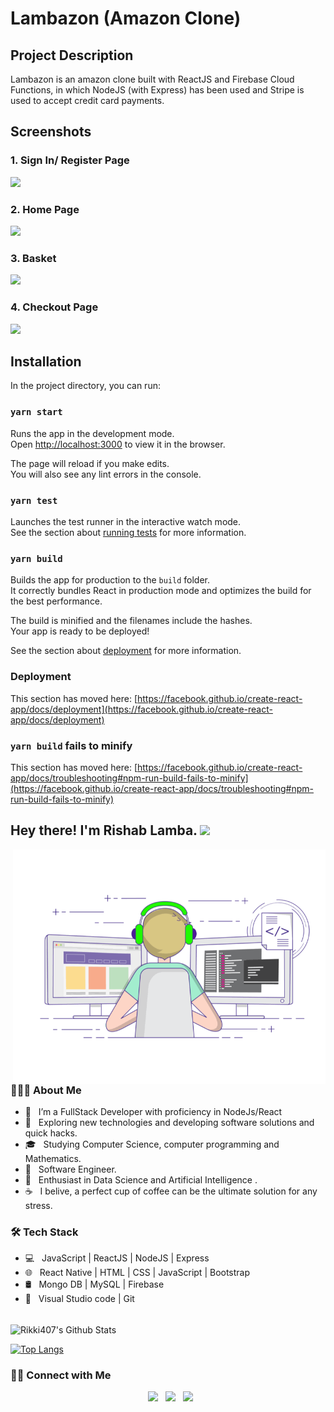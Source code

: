 # Lambazon (Amazon Clone)

<h2>Project Description </h2>
<p>Lambazon is an amazon clone built with ReactJS and Firebase Cloud Functions, in which NodeJS (with Express) has been used and Stripe is used to accept credit card payments.
</p>
<h2>Screenshots</h2>
<h3> 1. Sign In/ Register Page </h3>
<img src="https://lh6.googleusercontent.com/QkHTspgDX9QJaUlpG1SVSkDavsr6F5A1pEJxV3UXE7nyoPQWFUtZPyVoCvk4PVcI1NDDq26KPzEAw_rC0ny7aMtkYIquWpL44dFwLVeM" />
<h3> 2. Home Page </h3>
<img src="https://lh5.googleusercontent.com/ZBiPzV8TNgX9M47nBzuXmuJB3yePQ3DF_lCVlPCl7RVPaIiNbyUUhmr0pRz2FE2zoypJUr-mTZDWc1OeqWtLRegt98tSMW5yQGUgeNnU8HDWAhqjkGBxdwToaeZox7a79AYgnkhS" />
<h3> 3. Basket </h3>
<img src="https://lh6.googleusercontent.com/-GD5Dv4MxdsTqENwZzVqNgHMtVYPrRGHpxseEGfQXEuFeuH82R92OPoDN64D-DnZzHl5-e-9hMakeyIqIBEMifXKkA0D6F-UWoJtCmWz" />
<h3> 4. Checkout Page </h3>
<img src="https://lh4.googleusercontent.com/OuKEABqxXife2sU09IV4syIr-A7dQkRLCjo_LJfJ7FjxqrsZ0ZelbbHaOb-DKsQFgng1Nxf33hdYzTWm7CIP2vY26QLL-mx_tDTdlfyc" />


## Installation

In the project directory, you can run:

### `yarn start`

Runs the app in the development mode.\
Open [http://localhost:3000](http://localhost:3000) to view it in the browser.

The page will reload if you make edits.\
You will also see any lint errors in the console.

### `yarn test`

Launches the test runner in the interactive watch mode.\
See the section about [running tests](https://facebook.github.io/create-react-app/docs/running-tests) for more information.

### `yarn build`

Builds the app for production to the `build` folder.\
It correctly bundles React in production mode and optimizes the build for the best performance.

The build is minified and the filenames include the hashes.\
Your app is ready to be deployed!

See the section about [deployment](https://facebook.github.io/create-react-app/docs/deployment) for more information.


### Deployment

This section has moved here: [https://facebook.github.io/create-react-app/docs/deployment](https://facebook.github.io/create-react-app/docs/deployment)

### `yarn build` fails to minify

This section has moved here: [https://facebook.github.io/create-react-app/docs/troubleshooting#npm-run-build-fails-to-minify](https://facebook.github.io/create-react-app/docs/troubleshooting#npm-run-build-fails-to-minify)

<h2> Hey there! I'm Rishab Lamba. <img src="https://github.com/souvikguria98/souvikguria98/blob/master/Hi.gif" width="25"></h2>
<img align="right" alt="GIF" src="https://raw.githubusercontent.com/devSouvik/devSouvik/master/gif3.gif" width="500"/>

<h3> 👨🏻‍💻 About Me </h3>

- 🔭 &nbsp; I’m a FullStack Developer with proficiency in NodeJs/React
- 🤔 &nbsp; Exploring new technologies and developing software solutions and quick hacks.
- 🎓 &nbsp; Studying Computer Science, computer programming and Mathematics.
- 💼 &nbsp; Software Engineer.
- 🌱 &nbsp; Enthusiast in Data Science and Artificial Intelligence .
- ☕ &nbsp; I belive, a perfect cup of coffee can be the ultimate solution for any stress. 

<h3>🛠 Tech Stack</h3>

- 💻 &nbsp; JavaScript | ReactJS | NodeJS | Express 
- 🌐 &nbsp; React Native | HTML | CSS | JavaScript | Bootstrap 
- 🛢 &nbsp; Mongo DB | MySQL | Firebase
- 🔧 &nbsp; Visual Studio code | Git

<br>

<img align="center" src="https://github-readme-stats.vercel.app/api?username=Rikki407&include_all_commits=true&count_private=true&show_icons=true&line_height=20&title_color=7A7ADB&icon_color=2234AE&text_color=D3D3D3&bg_color=0,000000,130F40" alt="Rikki407's Github Stats">

</br>

[![Top Langs](https://github-readme-stats.vercel.app/api/top-langs/?username=Rikki407&layout=compact&text_color=daf7dc&bg_color=151515)](https://github.com/Rikki407/github-readme-stats)


<h3> 🤝🏻 Connect with Me </h3>

<p align="center">
&nbsp; <a href="https://www.instagram.com/rishmish_/" target="_blank" rel="noopener noreferrer"><img src="https://img.icons8.com/plasticine/100/000000/instagram-new.png" width="50" /></a>  
&nbsp; <a href="https://www.linkedin.com/in/rishab-lamba-647a37147/" target="_blank" rel="noopener noreferrer"><img src="https://img.icons8.com/plasticine/100/000000/linkedin.png" width="50" /></a>
&nbsp; <a href="mailto:rshblamba@gmail.com" target="_blank" rel="noopener noreferrer"><img src="https://img.icons8.com/plasticine/100/000000/gmail.png"  width="50" /></a>
</p>
